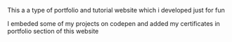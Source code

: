 This a a type of portfolio and tutorial website which i developed just for fun

I embeded some of my projects on codepen and added my certificates in portfolio section of this website
